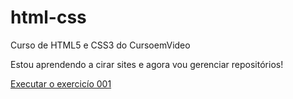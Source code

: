 # html-css
 Curso de HTML5 e CSS3 do CursoemVideo

 Estou aprendendo a cirar sites e agora vou gerenciar repositórios!

<a href="https://denzelbrown-creator.github.io/HTML5-CSS3/HTML5%20CSS3%20M%C3%93DULO%201/Exercicios/Ex-001/index.html">Executar o exercicío 001</a>